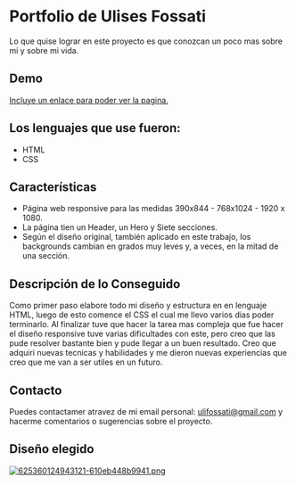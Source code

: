 # Portfolio de Ulises Fossati

Lo que quise lograr en este proyecto es que conozcan un poco mas sobre mi y sobre mi vida.

## Demo

[Incluye un enlace para poder ver la pagina.](https://ulisesfossati.github.io/Portfolio/)

## Los lenguajes que use fueron:

- HTML
- CSS

## Características

- Página web responsive para las medidas 390x844 - 768x1024 - 1920 x 1080.
- La página tien un Header, un Hero y Siete secciones.
- Según el diseño original, también aplicado en este trabajo, los backgrounds cambian en grados muy leves y, a veces, en la mitad de una sección.

## Descripción de lo Conseguido
Como primer paso elabore todo mi diseño y estructura en en lenguaje HTML, luego de esto comence el CSS el cual me llevo varios dias poder terminarlo. Al finalizar tuve que hacer la tarea mas compleja que fue hacer el diseño responsive tuve varias dificultades con este, pero creo que las pude resolver bastante bien y pude llegar a un buen resultado. Creo que adquiri nuevas tecnicas y habilidades y me dieron nuevas experiencias que creo que me van a ser utiles en un futuro.



## Contacto

Puedes contactamer atravez de mi email personal: ulifossati@gmail.com y hacerme comentarios o sugerencias sobre el proyecto.

## Diseño elegido


[![625360124943121-610eb448b9941.png](https://i.postimg.cc/G3PwdNBn/625360124943121-610eb448b9941.png)](https://postimg.cc/nMLw13Y3)
